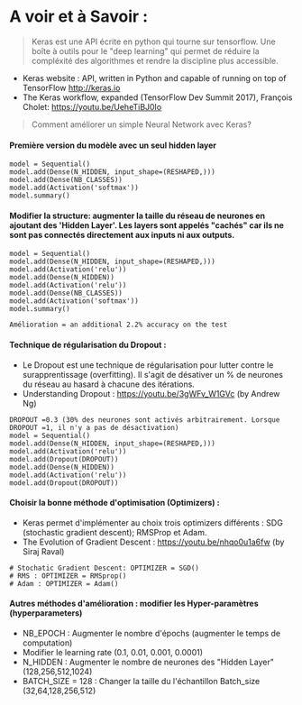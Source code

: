 
# A voir et à Savoir : 
> Keras est une API écrite en python qui tourne sur tensorflow. Une boîte à outils pour le "deep learning" qui permet de réduire la compléxité des algorithmes et rendre la discipline plus accessible. 
* Keras website : API, written in Python and capable of running on top of TensorFlow http://keras.io
* The Keras workflow, expanded (TensorFlow Dev Summit 2017), François Cholet: https://youtu.be/UeheTiBJ0Io




> Comment améliorer un simple Neural Network avec Keras? 

#### Première version du modèle avec un seul hidden layer 

```
model = Sequential()
model.add(Dense(N_HIDDEN, input_shape=(RESHAPED,)))
model.add(Dense(NB_CLASSES))
model.add(Activation('softmax'))
model.summary()
````

#### Modifier la structure: augmenter la taille du réseau de neurones en ajoutant des 'Hidden Layer'. Les layers sont appelés "cachés" car ils ne sont pas connectés directement aux inputs ni aux outputs. 

```
model = Sequential()
model.add(Dense(N_HIDDEN, input_shape=(RESHAPED,)))
model.add(Activation('relu'))
model.add(Dense(N_HIDDEN))
model.add(Activation('relu'))
model.add(Dense(NB_CLASSES))
model.add(Activation('softmax'))
model.summary()

Amélioration = an additional 2.2% accuracy on the test
```

#### Technique de régularisation du Dropout : 
- Le Dropout est une technique de régularisation pour lutter contre le surapprentissage (overfitting). 
Il s'agit de désativer un % de neurones du réseau au hasard à chacune des itérations.
- Understanding Dropout : https://youtu.be/3gWFv_W1GVc (by Andrew Ng)

```
DROPOUT =0.3 (30% des neurones sont activés arbitrairement. Lorsque DROPOUT =1, il n'y a pas de désactivation)
model = Sequential()
model.add(Dense(N_HIDDEN, input_shape=(RESHAPED,)))
model.add(Activation('relu'))
model.add(Dropout(DROPOUT))
model.add(Dense(N_HIDDEN))
model.add(Activation('relu'))
model.add(Dropout(DROPOUT))
```
#### Choisir la bonne méthode d'optimisation (Optimizers) : 
- Keras permet d'implémenter au choix trois optimizers différents : SDG (stochastic gradient descent); RMSProp et Adam.
- The Evolution of Gradient Descent : https://youtu.be/nhqo0u1a6fw (by Siraj Raval)

```
# Stochatic Gradient Descent: OPTIMIZER = SGD()
# RMS : OPTIMIZER = RMSprop()
# Adam : OPTIMIZER = Adam()
```

#### Autres méthodes d'amélioration : modifier les Hyper-paramètres (hyperparameters)
- NB_EPOCH : Augmenter le nombre d'épochs (augmenter le temps de computation) 
- Modifier le learning rate (0.1, 0.01, 0.001, 0.0001) 
- N_HIDDEN : Augmenter le nombre de neurones des "Hidden Layer" (128,256,512,1024)
- BATCH_SIZE = 128 : Changer la taille du l'échantillon Batch_size (32,64,128,256,512)

